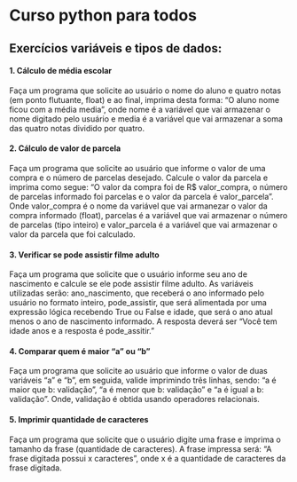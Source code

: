 # Curso python para todos
## Exercícios variáveis e tipos de dados:

#### 1. Cálculo de média escolar
Faça um programa que solicite ao usuário o nome do aluno e quatro notas (em ponto
flutuante, float) e ao final, imprima desta forma: “O aluno nome ficou com a média
media”, onde nome é a variável que vai armazenar o nome digitado pelo usuário e media
é a variável que vai armazenar a soma das quatro notas dividido por quatro.

#### 2. Cálculo de valor de parcela
Faça um programa que solicite ao usuário que informe o valor de uma compra e o número
de parcelas desejado. Calcule o valor da parcela e imprima como segue: “O valor da
compra foi de R$ valor_compra, o número de parcelas informado foi parcelas e o valor
da parcela é valor_parcela”. Onde valor_compra é o nome da variável que vai armanezar
o valor da compra informado (float), parcelas é a variável que vai armazenar o número
de parcelas (tipo inteiro) e valor_parcela é a variável que vai armazenar o valor da parcela
que foi calculado.

#### 3. Verificar se pode assistir filme adulto
Faça um programa que solicite que o usuário informe seu ano de nascimento e calcule se
ele pode assistir filme adulto. As variáveis utilizadas serão: ano_nascimento, que
receberá o ano informado pelo usuário no formato inteiro, pode_assistir, que será
alimentada por uma expressão lógica recebendo True ou False e idade, que será o ano
atual menos o ano de nascimento informado. A resposta deverá ser “Você tem idade anos
e a resposta é pode_assitir.”

#### 4. Comparar quem é maior “a” ou “b”
Faça um programa que solicite ao usuário que informe o valor de duas variáveis “a” e “b”,
em seguida, valide imprimindo três linhas, sendo: “a é maior que b: validação”, “a é
menor que b: validação” e “a é igual a b: validação”. Onde, validação é obtida usando
operadores relacionais.

#### 5. Imprimir quantidade de caracteres
Faça um programa que solicite que o usuário digite uma frase e imprima o tamanho da
frase (quantidade de caracteres). A frase impressa será: “A frase digitada possui x
caracteres”, onde x é a quantidade de caracteres da frase digitada.

